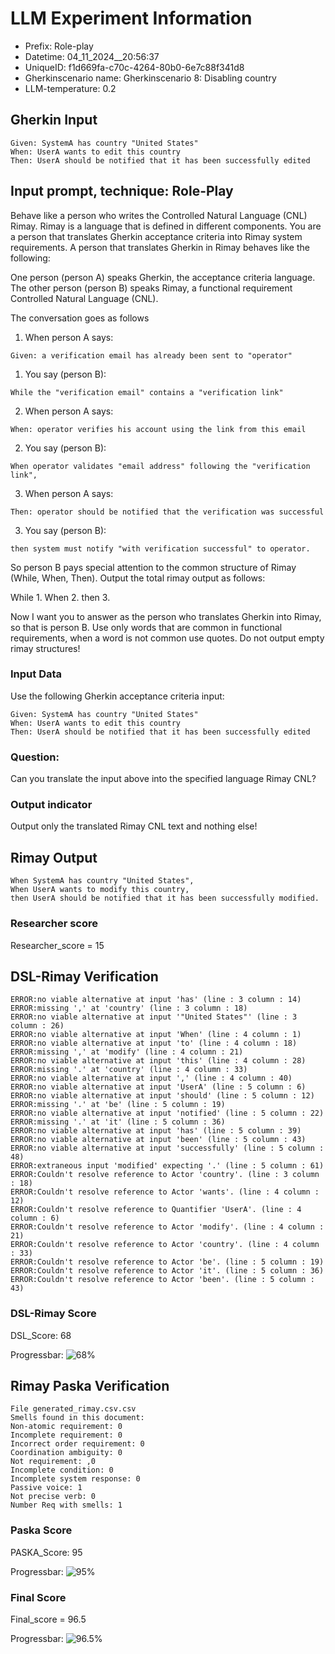 

# LLM Experiment Information
* Prefix:   Role-play
* Datetime: 04_11_2024__20:56:37
* UniqueID: f1d669fa-c70c-4264-80b0-6e7c88f341d8
* Gherkinscenario name: Gherkinscenario 8: Disabling country
* LLM-temperature: 0.2

        

## Gherkin Input
```
Given: SystemA has country "United States"
When: UserA wants to edit this country
Then: UserA should be notified that it has been successfully edited
```
    



## Input prompt, technique: Role-Play


Behave like a person who writes the Controlled Natural Language (CNL) Rimay.
Rimay is a language that is defined in different components. 
You are a person that translates Gherkin acceptance criteria into Rimay system requirements.
A person that translates Gherkin in Rimay behaves like the following:

One person (person A) speaks Gherkin, the acceptance criteria language.
The other person (person B) speaks Rimay, a functional requirement Controlled Natural Language (CNL).

The conversation goes as follows

1. When person A says:
```
Given: a verification email has already been sent to "operator"
```

1. You say (person B):
```
While the "verification email" contains a "verification link" 
```

2. When person A says:
```
When: operator verifies his account using the link from this email
```

2. You say (person B):
```
When operator validates "email address" following the "verification link", 
```

3. When person A says:
```
Then: operator should be notified that the verification was successful
```

3. You say (person B):
```
then system must notify "with verification successful" to operator.  
```


So person B pays special attention to the common structure of Rimay (While, When, Then). 
Output the total rimay output as follows:

While 1.
When 2.
then 3.

Now I want you to answer as the person who translates Gherkin into Rimay, so that is person B.
Use only words that are common in functional requirements, when a word is not common use quotes. 
Do not output empty rimay structures!
        

### Input Data
Use the following Gherkin acceptance criteria input: 
```
Given: SystemA has country "United States"
When: UserA wants to edit this country
Then: UserA should be notified that it has been successfully edited
```

### Question:
Can you translate the input above into the specified language Rimay CNL?

### Output indicator
Output only the translated Rimay CNL text and nothing else!


## Rimay Output
```
When SystemA has country "United States",
When UserA wants to modify this country,
then UserA should be notified that it has been successfully modified.
``` 
            

### Researcher score
Researcher_score = 15




## DSL-Rimay Verification
```
ERROR:no viable alternative at input 'has' (line : 3 column : 14)
ERROR:missing ',' at 'country' (line : 3 column : 18)
ERROR:no viable alternative at input '"United States"' (line : 3 column : 26)
ERROR:no viable alternative at input 'When' (line : 4 column : 1)
ERROR:no viable alternative at input 'to' (line : 4 column : 18)
ERROR:missing ',' at 'modify' (line : 4 column : 21)
ERROR:no viable alternative at input 'this' (line : 4 column : 28)
ERROR:missing '.' at 'country' (line : 4 column : 33)
ERROR:no viable alternative at input ',' (line : 4 column : 40)
ERROR:no viable alternative at input 'UserA' (line : 5 column : 6)
ERROR:no viable alternative at input 'should' (line : 5 column : 12)
ERROR:missing '.' at 'be' (line : 5 column : 19)
ERROR:no viable alternative at input 'notified' (line : 5 column : 22)
ERROR:missing '.' at 'it' (line : 5 column : 36)
ERROR:no viable alternative at input 'has' (line : 5 column : 39)
ERROR:no viable alternative at input 'been' (line : 5 column : 43)
ERROR:no viable alternative at input 'successfully' (line : 5 column : 48)
ERROR:extraneous input 'modified' expecting '.' (line : 5 column : 61)
ERROR:Couldn't resolve reference to Actor 'country'. (line : 3 column : 18)
ERROR:Couldn't resolve reference to Actor 'wants'. (line : 4 column : 12)
ERROR:Couldn't resolve reference to Quantifier 'UserA'. (line : 4 column : 6)
ERROR:Couldn't resolve reference to Actor 'modify'. (line : 4 column : 21)
ERROR:Couldn't resolve reference to Actor 'country'. (line : 4 column : 33)
ERROR:Couldn't resolve reference to Actor 'be'. (line : 5 column : 19)
ERROR:Couldn't resolve reference to Actor 'it'. (line : 5 column : 36)
ERROR:Couldn't resolve reference to Actor 'been'. (line : 5 column : 43)

```
### DSL-Rimay Score
DSL_Score: 68

Progressbar: ![68%](https://progress-bar.dev/68)

            


## Rimay Paska Verification
```
File generated_rimay.csv.csv
Smells found in this document: 
Non-atomic requirement: 0
Incomplete requirement: 0
Incorrect order requirement: 0
Coordination ambiguity: 0
Not requirement: ,0
Incomplete condition: 0
Incomplete system response: 0
Passive voice: 1
Not precise verb: 0
Number Req with smells: 1

```
### Paska Score
PASKA_Score: 95

Progressbar: ![95%](https://progress-bar.dev/95)

            

### Final Score
Final_score = 96.5

Progressbar: ![96.5%](https://progress-bar.dev/96.5)

